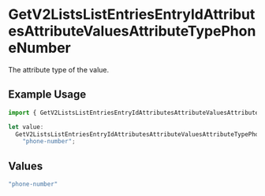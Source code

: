 # GetV2ListsListEntriesEntryIdAttributesAttributeValuesAttributeTypePhoneNumber

The attribute type of the value.

## Example Usage

```typescript
import { GetV2ListsListEntriesEntryIdAttributesAttributeValuesAttributeTypePhoneNumber } from "attio-js/models/operations/getv2listslistentriesentryidattributesattributevalues.js";

let value:
  GetV2ListsListEntriesEntryIdAttributesAttributeValuesAttributeTypePhoneNumber =
    "phone-number";
```

## Values

```typescript
"phone-number"
```